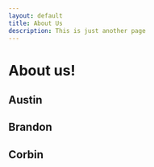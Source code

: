 ```yaml
---
layout: default
title: About Us
description: This is just another page
---
```


# About us!

## Austin


## Brandon


## Corbin
